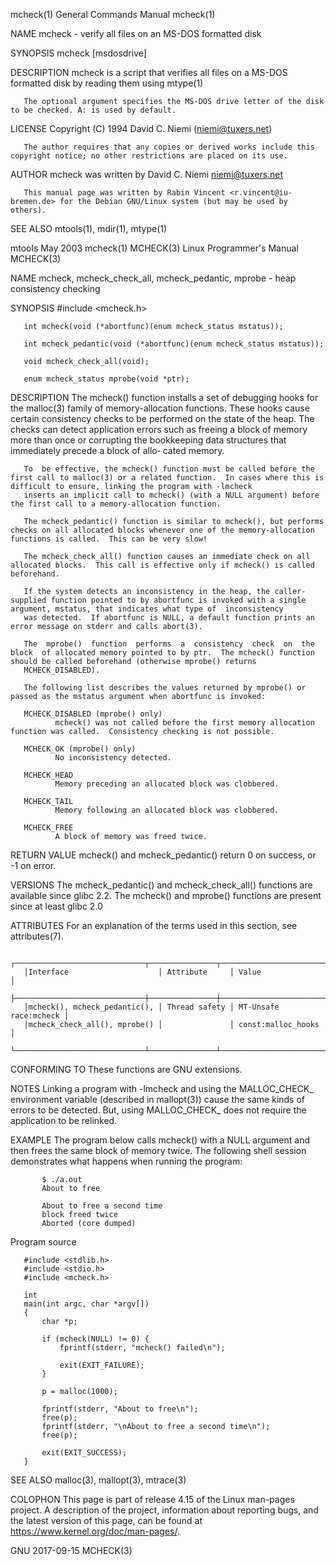 mcheck(1)                                                                               General Commands Manual                                                                              mcheck(1)

NAME
       mcheck - verify all files on an MS-DOS formatted disk

SYNOPSIS
       mcheck [msdosdrive]

DESCRIPTION
       mcheck is a script that verifies all files on a MS-DOS formatted disk by reading them using mtype(1)

       The optional argument specifies the MS-DOS drive letter of the disk to be checked. A: is used by default.

LICENSE
       Copyright (C) 1994 David C. Niemi (niemi@tuxers.net)

       The author requires that any copies or derived works include this copyright notice; no other restrictions are placed on its use.

AUTHOR
       mcheck was written by David C. Niemi <niemi@tuxers.net>

       This manual page was written by Rabin Vincent <r.vincent@iu-bremen.de> for the Debian GNU/Linux system (but may be used by others).

SEE ALSO
       mtools(1), mdir(1), mtype(1)

mtools                                                                                         May 2003                                                                                      mcheck(1)
MCHECK(3)                                                                              Linux Programmer's Manual                                                                             MCHECK(3)

NAME
       mcheck, mcheck_check_all, mcheck_pedantic, mprobe - heap consistency checking

SYNOPSIS
       #include <mcheck.h>

       int mcheck(void (*abortfunc)(enum mcheck_status mstatus));

       int mcheck_pedantic(void (*abortfunc)(enum mcheck_status mstatus));

       void mcheck_check_all(void);

       enum mcheck_status mprobe(void *ptr);

DESCRIPTION
       The  mcheck() function installs a set of debugging hooks for the malloc(3) family of memory-allocation functions.  These hooks cause certain consistency checks to be performed on the state of
       the heap.  The checks can detect application errors such as freeing a block of memory more than once or corrupting the bookkeeping data structures that immediately precede a  block  of  allo‐
       cated memory.

       To  be effective, the mcheck() function must be called before the first call to malloc(3) or a related function.  In cases where this is difficult to ensure, linking the program with -lmcheck
       inserts an implicit call to mcheck() (with a NULL argument) before the first call to a memory-allocation function.

       The mcheck_pedantic() function is similar to mcheck(), but performs checks on all allocated blocks whenever one of the memory-allocation functions is called.  This can be very slow!

       The mcheck_check_all() function causes an immediate check on all allocated blocks.  This call is effective only if mcheck() is called beforehand.

       If the system detects an inconsistency in the heap, the caller-supplied function pointed to by abortfunc is invoked with a single argument, mstatus, that indicates what type of  inconsistency
       was detected.  If abortfunc is NULL, a default function prints an error message on stderr and calls abort(3).

       The  mprobe()  function  performs  a  consistency  check  on  the  block  of allocated memory pointed to by ptr.  The mcheck() function should be called beforehand (otherwise mprobe() returns
       MCHECK_DISABLED).

       The following list describes the values returned by mprobe() or passed as the mstatus argument when abortfunc is invoked:

       MCHECK_DISABLED (mprobe() only)
              mcheck() was not called before the first memory allocation function was called.  Consistency checking is not possible.

       MCHECK_OK (mprobe() only)
              No inconsistency detected.

       MCHECK_HEAD
              Memory preceding an allocated block was clobbered.

       MCHECK_TAIL
              Memory following an allocated block was clobbered.

       MCHECK_FREE
              A block of memory was freed twice.

RETURN VALUE
       mcheck() and mcheck_pedantic() return 0 on success, or -1 on error.

VERSIONS
       The mcheck_pedantic() and mcheck_check_all() functions are available since glibc 2.2.  The mcheck() and mprobe() functions are present since at least glibc 2.0

ATTRIBUTES
       For an explanation of the terms used in this section, see attributes(7).

       ┌─────────────────────────────┬───────────────┬───────────────────────┐
       │Interface                    │ Attribute     │ Value                 │
       ├─────────────────────────────┼───────────────┼───────────────────────┤
       │mcheck(), mcheck_pedantic(), │ Thread safety │ MT-Unsafe race:mcheck │
       │mcheck_check_all(), mprobe() │               │ const:malloc_hooks    │
       └─────────────────────────────┴───────────────┴───────────────────────┘

CONFORMING TO
       These functions are GNU extensions.

NOTES
       Linking a program with -lmcheck and using the MALLOC_CHECK_ environment variable (described in mallopt(3)) cause the same kinds of errors to be detected.  But, using  MALLOC_CHECK_  does  not
       require the application to be relinked.

EXAMPLE
       The program below calls mcheck() with a NULL argument and then frees the same block of memory twice.  The following shell session demonstrates what happens when running the program:

           $ ./a.out
           About to free

           About to free a second time
           block freed twice
           Aborted (core dumped)

   Program source

       #include <stdlib.h>
       #include <stdio.h>
       #include <mcheck.h>

       int
       main(int argc, char *argv[])
       {
           char *p;

           if (mcheck(NULL) != 0) {
               fprintf(stderr, "mcheck() failed\n");

               exit(EXIT_FAILURE);
           }

           p = malloc(1000);

           fprintf(stderr, "About to free\n");
           free(p);
           fprintf(stderr, "\nAbout to free a second time\n");
           free(p);

           exit(EXIT_SUCCESS);
       }

SEE ALSO
       malloc(3), mallopt(3), mtrace(3)

COLOPHON
       This  page  is  part  of  release  4.15  of  the Linux man-pages project.  A description of the project, information about reporting bugs, and the latest version of this page, can be found at
       https://www.kernel.org/doc/man-pages/.

GNU                                                                                           2017-09-15                                                                                     MCHECK(3)
